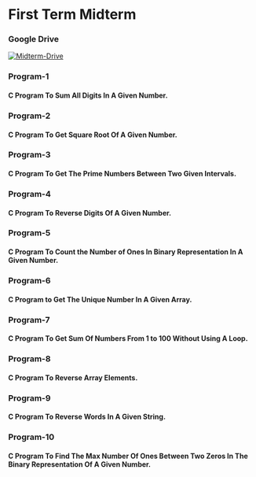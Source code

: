 # First Term Midterm

### Google Drive

[![Midterm-Drive](https://user-images.githubusercontent.com/98949843/230735081-c0196cc2-c978-4526-8b93-378e679916ce.png)](https://drive.google.com/drive/folders/1GT5p1Mp4zAQKE7mhf7CJEfxPXz4MquBy?usp=share_link)

### Program-1

#### C Program To Sum All Digits In A Given Number.

### Program-2

#### C Program To Get Square Root Of A Given Number.

### Program-3

#### C Program To Get The Prime Numbers Between Two Given Intervals.

### Program-4

#### C Program To Reverse Digits Of A Given Number.

### Program-5

#### C Program To Count the Number of Ones In Binary Representation In A Given Number.

### Program-6

#### C Program to Get The Unique Number In A Given Array.

### Program-7

#### C Program To Get Sum Of Numbers From 1 to 100 Without Using A Loop.

### Program-8

#### C Program To Reverse Array Elements.

### Program-9

#### C Program To Reverse Words In A Given String.

### Program-10

#### C Program To Find The Max Number Of Ones Between Two Zeros In The Binary Representation Of A Given Number.
